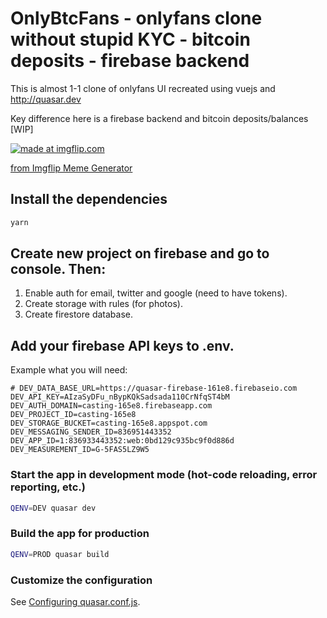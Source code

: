 # OnlyBtcFans - onlyfans clone without stupid KYC - bitcoin deposits - firebase backend

This is almost 1-1 clone of onlyfans UI recreated using vuejs and http://quasar.dev 

Key difference here is a firebase backend and bitcoin deposits/balances [WIP]

<a href="https://imgflip.com/i/5lqzbp"><img src="https://i.imgflip.com/5lqzbp.jpg" title="made at imgflip.com"/></a><div><a href="https://imgflip.com/memegenerator">from Imgflip Meme Generator</a></div>

## Install the dependencies
```bash
yarn
```

## Create new project on firebase and go to console. Then:

1. Enable auth for email, twitter and google (need to have tokens).
2. Create storage with rules (for photos).
3. Create firestore database.


## Add your firebase API keys to .env.

Example what you will need: 

```
# DEV_DATA_BASE_URL=https://quasar-firebase-161e8.firebaseio.com
DEV_API_KEY=AIzaSyDFu_nBypKQkSadsada110CrNfqST4bM
DEV_AUTH_DOMAIN=casting-165e8.firebaseapp.com
DEV_PROJECT_ID=casting-165e8
DEV_STORAGE_BUCKET=casting-165e8.appspot.com
DEV_MESSAGING_SENDER_ID=836951443352
DEV_APP_ID=1:836933443352:web:0bd129c935bc9f0d886d
DEV_MEASUREMENT_ID=G-5FAS5LZ9W5
```

### Start the app in development mode (hot-code reloading, error reporting, etc.)
```bash
QENV=DEV quasar dev
```


### Build the app for production
```bash
QENV=PROD quasar build
```

### Customize the configuration
See [Configuring quasar.conf.js](https://v2.quasar.dev/quasar-cli/quasar-conf-js).
